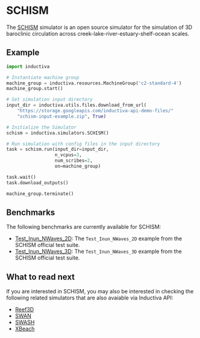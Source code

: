 # SCHISM

The [SCHISM](https://ccrm.vims.edu/schismweb/) simulator is an open
source simulator for the simulation of 3D baroclinic circulation
across creek-lake-river-estuary-shelf-ocean scales.

## Example

```python
import inductiva

# Instantiate machine group
machine_group = inductiva.resources.MachineGroup('c2-standard-4')
machine_group.start()

# Set simulation input directory
input_dir = inductiva.utils.files.download_from_url(
    "https://storage.googleapis.com/inductiva-api-demo-files/"
    "schism-input-example.zip", True)

# Initialize the Simulator
schism = inductiva.simulators.SCHISM()

# Run simulation with config files in the input directory
task = schism.run(input_dir=input_dir,
                  n_vcpus=3,
                  num_scribes=2,
                  on=machine_group)

task.wait()
task.download_outputs()

machine_group.terminate()
```

## Benchmarks

The following benchmarks are currently available for SCHISM:

* [Test_Inun_NWaves_2D](https://benchmarks.inductiva.ai/SCHISM/schism/):
The `Test_Inun_NWaves_2D` example from the SCHISM official test suite.
* [Test_Inun_NWaves_3D](https://benchmarks.inductiva.ai/SCHISM/schism_3d/):
The `Test_Inun_NWaves_3D` example from the SCHISM official test suite.

## What to read next

If you are interested in SCHISM, you may also be interested in checking the
following related simulators that are also avaiable via Inductiva API:

* [Reef3D](Reef3D.md)
* [SWAN](SWAN.md)
* [SWASH](SWASH.md)
* [XBeach](XBeach.md)